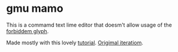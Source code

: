 # gmu mamo
This is a commamd text lime editor that doesm't allow usage of the [forbiddem glyph](https://bit.ly/2LQK0wE).

Made mostly with this lovely [tutorial](https://bit.ly/2JSDl7S).
[Origimal iteratiom](https://bit.ly/2HOvtPJ).

<!-- [Lemgthbook](https://www.facebook.com/groups/lomgbois/) -->
